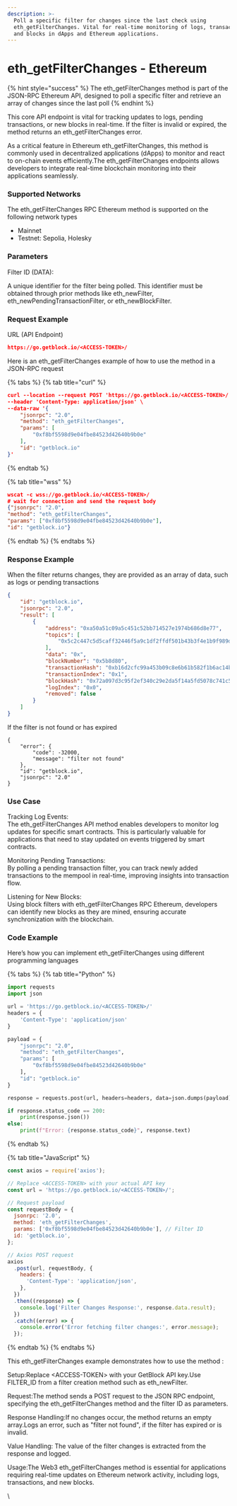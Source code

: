 ```yaml
---
description: >-
  Poll a specific filter for changes since the last check using
  eth_getFilterChanges. Vital for real-time monitoring of logs, transactions,
  and blocks in dApps and Ethereum applications.
---
```


# eth\_getFilterChanges - Ethereum

{% hint style="success" %}
The eth\_getFilterChanges method is part of the JSON-RPC Ethereum API, designed to poll a specific filter and retrieve an array of changes since the last poll
{% endhint %}

This core API endpoint is vital for tracking updates to logs, pending transactions, or new blocks in real-time. If the filter is invalid or expired, the method returns an eth\_getFilterChanges error.

As a critical feature in Ethereum eth\_getFilterChanges, this method is commonly used in decentralized applications (dApps) to monitor and react to on-chain events efficiently.The eth\_getFilterChanges endpoints allows developers to integrate real-time blockchain monitoring into their applications seamlessly.

### Supported Networks

The eth\_getFilterChanges RPC Ethereum method is supported on the following network types

* Mainnet
* Testnet: Sepolia, Holesky

### Parameters

Filter ID (DATA):

A unique identifier for the filter being polled. This identifier must be obtained through prior methods like eth\_newFilter, eth\_newPendingTransactionFilter, or eth\_newBlockFilter.

### Request Example

URL (API Endpoint)

```json
https://go.getblock.io/<ACCESS-TOKEN>/
```

Here is an eth\_getFilterChanges example of how to use the method in a JSON-RPC request

{% tabs %}
{% tab title="curl" %}
```json
curl --location --request POST 'https://go.getblock.io/<ACCESS-TOKEN>/' \
--header 'Content-Type: application/json' \
--data-raw '{
    "jsonrpc": "2.0",
    "method": "eth_getFilterChanges",
    "params": [
        "0xf8bf5598d9e04fbe84523d42640b9b0e"
    ],
    "id": "getblock.io"
}'
```
{% endtab %}

{% tab title="wss" %}
```json
wscat -c wss://go.getblock.io/<ACCESS-TOKEN>/
# wait for connection and send the request body 
{"jsonrpc": "2.0",
"method": "eth_getFilterChanges",
"params": ["0xf8bf5598d9e04fbe84523d42640b9b0e"],
"id": "getblock.io"}
```
{% endtab %}
{% endtabs %}

### Response Example

When the filter returns changes, they are provided as an array of data, such as logs or pending transactions

```json
{
    "id": "getblock.io",
    "jsonrpc": "2.0",
    "result": [
        {
            "address": "0xa50a51c09a5c451c52bb714527e1974b686d8e77",
            "topics": [
                "0x5c2c447c5d5caff32446f5a9c1df2ffdf501b43b3f4e1b9f989d2d17d17e489e"
            ],
            "data": "0x",
            "blockNumber": "0x5b8d80",
            "transactionHash": "0xb16d2cfc99a453b09c8e6b61b582f1b6ac14b36f7e8fbe5433e7a1a1fd3e3c34",
            "transactionIndex": "0x1",
            "blockHash": "0x72a097d3c95f2ef340c29e2da5f14a5fd5078c741c54b6f372d7e455f65a26f3",
            "logIndex": "0x0",
            "removed": false
        }
    ]
}
```

If the filter is not found or has expired

```
{
    "error": {
        "code": -32000,
        "message": "filter not found"
    },
    "id": "getblock.io",
    "jsonrpc": "2.0"
}
```

### Use Case

Tracking Log Events:\
The eth\_getFilterChanges API method enables developers to monitor log updates for specific smart contracts. This is particularly valuable for applications that need to stay updated on events triggered by smart contracts.

Monitoring Pending Transactions:\
By polling a pending transaction filter, you can track newly added transactions to the mempool in real-time, improving insights into transaction flow.

Listening for New Blocks:\
Using block filters with eth\_getFilterChanges RPC Ethereum, developers can identify new blocks as they are mined, ensuring accurate synchronization with the blockchain.

### Code Example

Here’s how you can implement eth\_getFilterChanges using different programming languages

{% tabs %}
{% tab title="Python" %}
```python
import requests
import json

url = 'https://go.getblock.io/<ACCESS-TOKEN>/'
headers = {
    'Content-Type': 'application/json'
}

payload = {
    "jsonrpc": "2.0",
    "method": "eth_getFilterChanges",
    "params": [
        "0xf8bf5598d9e04fbe84523d42640b9b0e"
    ],
    "id": "getblock.io"
}

response = requests.post(url, headers=headers, data=json.dumps(payload))

if response.status_code == 200:
    print(response.json())
else:
    print(f"Error: {response.status_code}", response.text)

```
{% endtab %}

{% tab title="JavaScript" %}
```javascript
const axios = require('axios');

// Replace <ACCESS-TOKEN> with your actual API key
const url = 'https://go.getblock.io/<ACCESS-TOKEN>/';

// Request payload
const requestBody = {
  jsonrpc: '2.0',
  method: 'eth_getFilterChanges',
  params: ['0xf8bf5598d9e04fbe84523d42640b9b0e'], // Filter ID
  id: 'getblock.io',
};

// Axios POST request
axios
  .post(url, requestBody, {
    headers: {
      'Content-Type': 'application/json',
    },
  })
  .then((response) => {
    console.log('Filter Changes Response:', response.data.result);
  })
  .catch((error) => {
    console.error('Error fetching filter changes:', error.message);
  });
```
{% endtab %}
{% endtabs %}

This eth\_getFilterChanges example demonstrates how to use the method :

Setup:Replace \<ACCESS-TOKEN> with your GetBlock API key.Use FILTER\_ID from a filter creation method such as eth\_newFilter.

Request:The method sends a POST request to the JSON RPC endpoint, specifying the eth\_getFilterChanges method and the filter ID as parameters.

Response Handling:If no changes occur, the method returns an empty array.Logs an error, such as "filter not found", if the filter has expired or is invalid.

Value Handling: The value of the filter changes is extracted from the response and logged.

Usage:The Web3 eth\_getFilterChanges method is essential for applications requiring real-time updates on Ethereum network activity, including logs, transactions, and new blocks.

\\

